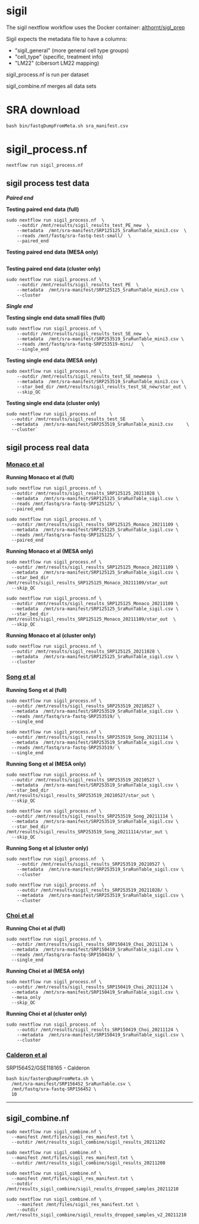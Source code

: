 # sigil
The sigil nextflow workflow uses the Docker container:  [althornt/sigl_prep](https://hub.docker.com/r/althornt/sigl_prep)

Sigil expects the metadata file to have a columns:
- "sigil_general" (more general cell type groups)
- "cell_type" (specific, treatment info)
- "LM22" (cibersort LM22 mapping)

sigil_process.nf is run per dataset

sigil_combine.nf merges all data sets

# SRA download

`bash bin/fastqDumpFromMeta.sh sra_manifest.csv`

# sigil_process.nf
`nextflow run sigil_process.nf`

## sigil process test data

_**Paired end**_


**Testing paired end data (full)**
```
sudo nextflow run sigil_process.nf  \
    --outdir /mnt/results/sigil_results_test_PE_new  \
    --metadata  /mnt/sra-manifest/SRP125125_SraRunTable_mini3.csv  \
    --reads /mnt/fastq/sra-fastq-test-small/  \
    --paired_end
```

**Testing paired end data (MESA only)**

```
```


**Testing paired end data (cluster only)**
```
sudo nextflow run sigil_process.nf \
    --outdir /mnt/results/sigil_results_test_PE  \
    --metadata  /mnt/sra-manifest/SRP125125_SraRunTable_mini3.csv \
    --cluster
```


_**Single end**_

**Testing single end data small files (full)**
```
sudo nextflow run sigil_process.nf \
    --outdir /mnt/results/sigil_results_test_SE_new  \
    --metadata  /mnt/sra-manifest/SRP253519_SraRunTable_mini3.csv \
    --reads /mnt/fastq/sra-fastq-SRP253519-mini/   \
    --single_end
```

**Testing single end data (MESA only)**

```
sudo nextflow run sigil_process.nf \
    --outdir /mnt/results/sigil_results_test_SE_newmesa  \
    --metadata  /mnt/sra-manifest/SRP253519_SraRunTable_mini3.csv \
    --star_bed_dir /mnt/results/sigil_results_test_SE_new/star_out \
    --skip_QC
```

**Testing single end data (cluster only)**
```
sudo nextflow run sigil_process.nf     \
  --outdir /mnt/results/sigil_results_test_SE      \
  --metadata  /mnt/sra-manifest/SRP253519_SraRunTable_mini3.csv     \
  --cluster`
```

## sigil process real data

### [Monaco et al](https://www.cell.com/cell-reports/pdf/S2211-1247(19)30059-2.pdf)
**Running Monaco et al (full)**
```
sudo nextflow run sigil_process.nf \
  --outdir /mnt/results/sigil_results_SRP125125_20211028 \
  --metadata  /mnt/sra-manifest/SRP125125_SraRunTable_sigil.csv \
  --reads /mnt/fastq/sra-fastq-SRP125125/ \
  --paired_end
```

```
sudo nextflow run sigil_process.nf \
  --outdir /mnt/results/sigil_results_SRP125125_Monaco_20211109 \
  --metadata  /mnt/sra-manifest/SRP125125_SraRunTable_sigil.csv \
  --reads /mnt/fastq/sra-fastq-SRP125125/ \
  --paired_end
```

**Running Monaco et al (MESA only)**
```
sudo nextflow run sigil_process.nf \
  --outdir /mnt/results/sigil_results_SRP125125_Monaco_20211109 \
  --metadata  /mnt/sra-manifest/SRP125125_SraRunTable_sigil.csv \
  --star_bed_dir /mnt/results/sigil_results_SRP125125_Monaco_20211109/star_out
  --skip_QC
```
```# new
sudo nextflow run sigil_process.nf \
  --outdir /mnt/results/sigil_results_SRP125125_Monaco_20211109 \
  --metadata  /mnt/sra-manifest/SRP125125_SraRunTable_sigil.csv \
  --star_bed_dir /mnt/results/sigil_results_SRP125125_Monaco_20211109/star_out  \
  --skip_QC
```

**Running Monaco et al (cluster only)**
```
sudo nextflow run sigil_process.nf \
  --outdir /mnt/results/sigil_results_SRP125125_20211028 \
  --metadata  /mnt/sra-manifest/SRP125125_SraRunTable_sigil.csv \
  --cluster
```

### [Song et al](https://www.sciencedirect.com/science/article/pii/S2211124719300592?via%3Dihub)

**Running Song et al (full)**

```
sudo nextflow run sigil_process.nf \
  --outdir /mnt/results/sigil_results_SRP253519_20210527 \
  --metadata  /mnt/sra-manifest/SRP253519_SraRunTable_sigil.csv \
  --reads /mnt/fastq/sra-fastq-SRP253519/ \
  --single_end
```

```
sudo nextflow run sigil_process.nf \
  --outdir /mnt/results/sigil_results_SRP253519_Song_20211114 \
  --metadata  /mnt/sra-manifest/SRP253519_SraRunTable_sigil.csv \
  --reads /mnt/fastq/sra-fastq-SRP253519/ \
  --single_end
```

**Running Song et al (MESA only)**

```
sudo nextflow run sigil_process.nf \
  --outdir /mnt/results/sigil_results_SRP253519_20210527 \
  --metadata  /mnt/sra-manifest/SRP253519_SraRunTable_sigil.csv \
  --star_bed_dir /mnt/results/sigil_results_SRP253519_20210527/star_out \
  --skip_QC
```
```
sudo nextflow run sigil_process.nf \
  --outdir /mnt/results/sigil_results_SRP253519_Song_20211114 \
  --metadata  /mnt/sra-manifest/SRP253519_SraRunTable_sigil.csv \
  --star_bed_dir /mnt/results/sigil_results_SRP253519_Song_20211114/star_out \
  --skip_QC

```

**Running Song et al (cluster only)**
```
sudo nextflow run sigil_process.nf  \
    --outdir /mnt/results/sigil_results_SRP253519_20210527 \
    --metadata  /mnt/sra-manifest/SRP253519_SraRunTable_sigil.csv \
    --cluster
```

```
sudo nextflow run sigil_process.nf  \
    --outdir /mnt/results/sigil_results_SRP253519_20211028/ \
    --metadata  /mnt/sra-manifest/SRP253519_SraRunTable_sigil.csv \
    --cluster
```


### [Choi et al](https://login.ezproxy.u-pec.fr/login?qurl=https://pubmed.ncbi.nlm.nih.gov%2f30395284%2f)
**Running Choi et al (full)**
```
sudo nextflow run sigil_process.nf \
  --outdir /mnt/results/sigil_results_SRP150419_Choi_20211124 \
  --metadata  /mnt/sra-manifest/SRP150419_SraRunTable_sigil.csv \
  --reads /mnt/fastq/sra-fastq-SRP150419/ \
  --single_end
```


**Running Choi et al (MESA only)**
```
sudo nextflow run sigil_process.nf \
  --outdir /mnt/results/sigil_results_SRP150419_Choi_20211124 \
  --metadata  /mnt/sra-manifest/SRP150419_SraRunTable_sigil.csv \
  --mesa_only
  --skip_QC
```
**Running Choi et al (cluster only)**
```
sudo nextflow run sigil_process.nf  \
    --outdir /mnt/results/sigil_results_SRP150419_Choi_20211124 \
    --metadata  /mnt/sra-manifest/SRP150419_SraRunTable_sigil.csv \
    --cluster
```


### [Calderon et al](link)

SRP156452/GSE118165 - Calderon

```
bash bin/fasterqDumpFromMeta.sh \
  /mnt/sra-manifest/SRP156452_SraRunTable.csv \
  /mnt/fastq/sra-fastq-SRP156452 \
  10
```

_____________________________________________________________________________________________

## sigil_combine.nf
```
sudo nextflow run sigil_combine.nf \
  --manifest /mnt/files/sigil_res_manifest.txt \
  --outdir /mnt/results_sigil_combine/sigil_results_20211202

sudo nextflow run sigil_combine.nf \
  --manifest /mnt/files/sigil_res_manifest.txt \
  --outdir /mnt/results_sigil_combine/sigil_results_20211208

sudo nextflow run sigil_combine.nf \
  --manifest /mnt/files/sigil_res_manifest.txt \
  --outdir /mnt/results_sigil_combine/sigil_results_dropped_samples_20211210

sudo nextflow run sigil_combine.nf \
    --manifest /mnt/files/sigil_res_manifest.txt \
    --outdir /mnt/results_sigil_combine/sigil_results_dropped_samples_v2_20211210


```

